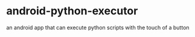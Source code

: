 # android-python-executor
an android app that can execute python scripts with the touch of a button

